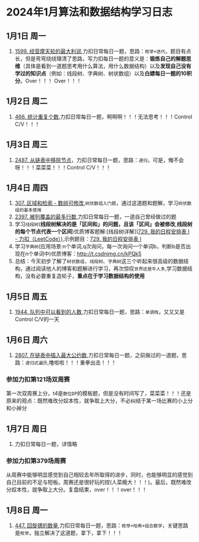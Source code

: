 # 2024年1月算法和数据结构学习日志

## 1月1日 周一

1. [1599. 经营摩天轮的最大利润](https://leetcode.cn/problems/maximum-profit-of-operating-a-centennial-wheel/),力扣日常每日一题，思路：`枚举+迭代`，题目有点长，但是弯弯绕绕理清了思路，写力扣每日一题的意义是：**锻炼自己的解题思维**（具体是看到一道题思考用什么算法，用什么数据结构）以及**发现自己没有学过的知识点**（例如：线段树、字典树、树状数组）以及**白嫖每日一题的10积分**。Over！！！ Over！！！

## 1月2日 周二

1. [466. 统计重复个数](https://leetcode.cn/problems/count-the-repetitions/),力扣日常每日一题，啊啊啊！！！无法思考！！！Control C/V！！！

## 1月3日 周三

1. [2487. 从链表中移除节点](https://leetcode.cn/problems/remove-nodes-from-linked-list/)，力扣日常每日一题，思路：`递归`，可是，俺不会呀！！！菜菜菜！！！Control C/V！！！

## 1月4日 周四

1. [307. 区域和检索 - 数组可修改](https://leetcode.cn/problems/range-sum-query-mutable/),`树状数组入门题`，通过这道题和题解，学习`树状数组的基本使用`
2. [2397. 被列覆盖的最多行数](https://leetcode.cn/problems/maximum-rows-covered-by-columns/),力扣日常每日一题，一道自己曾经做过的题
3. 学习`线段树`(**线段树解决的是「区间和」的问题，且该「区间」会被修改**,**线段树的每个节点代表一个区间**)优质博客题解:[线段树详解]([729. 我的日程安排表 I - 力扣（LeetCode）](https://leetcode.cn/problems/my-calendar-i/solutions/1646079/by-lfool-xvpv/)),示例题目：[729. 我的日程安排表 I](https://leetcode.cn/problems/my-calendar-i/)
4. 学习`字典树`(应用场景:n个单词,q次询问，每一次询问一个单词b，判断b是否出现在n个单词中)优质博客：http://t.csdnimg.cn/kPQk5
5. 总结：今天初步了解了`树状数组`、`线段树`、`字典树`这三个听起来很高级的数据结构，通过阅读他人的博客和题解进行学习，再次惊叹`世界还是牛人多`,学习数据结构，没有必要重复造轮子，**重点在于学习数据结构的使用**

## 1月5日 周五

1. [1944. 队列中可以看到的人数](https://leetcode.cn/problems/number-of-visible-people-in-a-queue/),力扣日常每日一题，思路：`单调栈`，又又又是Control C/V的一天

## 1月6日 周六

1. [2807. 在链表中插入最大公约数](https://leetcode.cn/problems/insert-greatest-common-divisors-in-linked-list/),力扣日常每日一题，之前做过的一道题，思路：`递归式遍历`,噜啦啦！！！重拳出击！！！

### 参加力扣第121场双周赛

第一次双周赛上分，t4是`数位DP`的模板题，但是没有时间写了，菜菜菜！！！还是原来的观点：既然难改分奴本性，就争取上大分，不必纠结于某一场比赛的小上分和小掉分

## 1月7日 周日

1. 力扣日常每日一题，详情略

### 参加力扣第379场周赛

从周赛中能够明显感觉到自己相较去年所取得的进步，同时，也能够明显的感觉到自己目前的不足与短板。周赛还是很好玩的捏(人菜瘾大！！！)。最后，既然难改分奴本性，就争取上大分。复盘结束，over！！！over！！！

## 1月8日 周一

1. [447. 回旋镖的数量](https://leetcode.cn/problems/number-of-boomerangs/),力扣日常每日一题，思路：`枚举+哈希+组合数学`，关键思路是`枚举`，独立解决了这道题，拿下，拿下！！！
